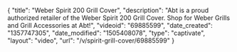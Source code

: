 {
    "title": "Weber Spirit 200 Grill Cover",
    "description": "Abt is a proud authorized retailer of the Weber Spirit 200 Grill Cover. Shop for Weber Grills and Grill Accessories at Abt!",
    "videoid": "69885599",
    "date_created": "1357747305",
    "date_modified": "1505408078",
    "type": "captivate",
    "layout": "video",
    "url": "\/v\/spirit-grill-cover\/69885599"
}